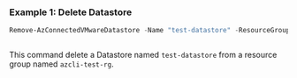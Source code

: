 ### Example 1: Delete Datastore
```powershell
Remove-AzConnectedVMwareDatastore -Name "test-datastore" -ResourceGroupName "azcli-test-rg" -SubscriptionId "204898ee-cd13-4332-b9d4-55ca5c25496d"
```

```output
```

This command delete a Datastore named `test-datastore` from a resource group named `azcli-test-rg`.